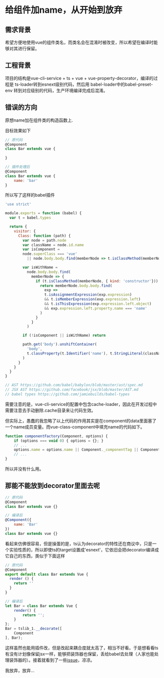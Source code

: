 # 给组件加name，从开始到放弃

## 需求背景

希望方便地使用vue的组件类名，而类名会在混淆时被改变，所以希望在编译时能够对其进行保留。

## 工程背景

项目的结构是vue-cli-service + ts + vue + vue-property-decorator，编译的过程是 ts-loader转到esnext级别代码，然后用 babel-loader中的babel-preset-env 转到对应级别的代码，生产环境编译完成后混淆。



## 错误的方向

原想name加在组件类的构造函数上.

目标效果如下

```js
// 原代码
@Component
class Bar extends vue {
    
}

// 插件处理后
@Component
class Bar extends vue {
    name: 'bar'
}
```

所以写了这样的babel插件

```js
'use strict'

module.exports = function (babel) {
  var t = babel.types

  return {
    visitor: {
      Class: function (path) {
        var node = path.node
        var className = node.id.name
        var isComponent = 
        node.superClass === 'vue' 
          || node.body.body.find(memberNode => t.isClassMethod(memberNode) && memberNode.key.name === 'render')

        var isWithName = 
          node.body.body.find(
            memberNode => {
              if (t.isClassMethod(memberNode, { kind: 'constructor'})) {
                return memberNode.body.body.find(
                  exp => 
                  t.isAssignmentExpression(exp.expression) 
                  && t.isMemberExpression(exp.expression.left) 
                  && t.isThisExpression(exp.expression.left.object)
                  && exp.expression.left.property.name === 'name'
                )
              }
            }
          )

        if (!isComponent || isWithName) return

        path.get('body').unshiftContainer(
          'body', 
          t.classProperty(t.Identifier('name'), t.StringLiteral(className), null, [])
        )
      }
    }
  }
}

// AST https://github.com/babel/babylon/blob/master/ast/spec.md
// JSX AST https://github.com/facebook/jsx/blob/master/AST.md
// babel types https://github.com/jamiebuilds/babel-types

```

需要注意的是，vue-cli-service的配置中包含cache-loader，因此在开发过程中需要注意去手动删除.cache目录来让代码生效。

但实际上，愚蠢的我忽略了以上代码的作用其实是在component的data里面塞了一个name成员变量。而vue-class-component中填充name的代码如下。

```js
function componentFactory(Component, options) {
    if (options === void 0) { options = {}; }
    // ...
    options.name = options.name || Component._componentTag || Component.name;
    // ...
}
```

所以并没有什么用。

## 那能不能放到decorator里面去呢

```js
// 原代码
@Component
class Bar extends vue {}

// 编译后
@Component({
    name: 'Bar'
})
class Bar extends vue {}
```

看起来仿佛很容易，但是操蛋的是，ts认为decorator的特性还在商议中，只是一个实验性质的，所以即使ts的target设置成'esnext'，它依旧会把decorator编译成它自己的东西，类似于下面这样

```js
// 原代码
@Component
export default class Bar extends Vue {
  render () {
    return ''
  }
}

// 编译后
let Bar = class Bar extends Vue {
    render() {
        return '';
    }
};
Bar = tslib_1.__decorate([
    Component
], Bar);
```

这样虽然也能用插件改，但是改起来耦合度就太高了，相当不好看。于是想看看ts有没有计划像保留jsx一样，能够把装饰器也保留，丢给babel去处理（人家也能处理装饰器的）。接着就看到了一些[issue](https://github.com/Microsoft/TypeScript/issues/18713)，凉凉。

我放弃，放弃...

